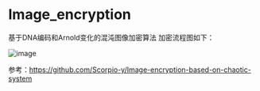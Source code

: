 # Image_encryption
基于DNA编码和Arnold变化的混沌图像加密算法
加密流程图如下：

![image](https://github.com/user-attachments/assets/ee085cc8-efd8-477c-9b29-703b31411a97)

参考：https://github.com/Scorpio-y/Image-encryption-based-on-chaotic-system

